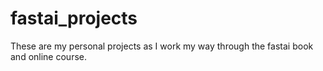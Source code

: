 # fastai_projects
These are my personal projects as I work my way through the fastai book and online course.
